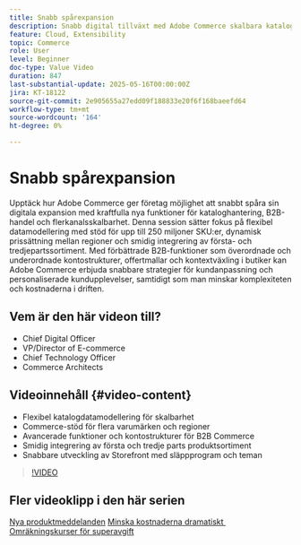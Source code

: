 ```yaml
---
title: Snabb spårexpansion
description: Snabb digital tillväxt med Adobe Commerce skalbara kataloger, B2B-verktyg och funktioner för flerkanalsexpansion.
feature: Cloud, Extensibility
topic: Commerce
role: User
level: Beginner
doc-type: Value Video
duration: 847
last-substantial-update: 2025-05-16T00:00:00Z
jira: KT-18122
source-git-commit: 2e905655a27edd09f188833e20f6f168baeefd64
workflow-type: tm+mt
source-wordcount: '164'
ht-degree: 0%

---
```



# Snabb spårexpansion

Upptäck hur Adobe Commerce ger företag möjlighet att snabbt spåra sin digitala expansion med kraftfulla nya funktioner för kataloghantering, B2B-handel och flerkanalsskalbarhet. Denna session sätter fokus på flexibel datamodellering med stöd för upp till 250 miljoner SKU:er, dynamisk prissättning mellan regioner och smidig integrering av första- och tredjepartssortiment. Med förbättrade B2B-funktioner som överordnade och underordnade kontostrukturer, offertmallar och kontextväxling i butiker kan Adobe Commerce erbjuda snabbare strategier för kundanpassning och personaliserade kundupplevelser, samtidigt som man minskar komplexiteten och kostnaderna i driften.

## Vem är den här videon till?

* Chief Digital Officer
* VP/Director of E-commerce
* Chief Technology Officer
* Commerce Architects

## Videoinnehåll {#video-content}

* Flexibel katalogdatamodellering för skalbarhet
* Commerce-stöd för flera varumärken och regioner
* Avancerade funktioner och kontostrukturer för B2B Commerce
* Smidig integrering av första och tredje parts produktsortiment
* Snabbare utveckling av Storefront med släppprogram och teman

>[!VIDEO](https://video.tv.adobe.com/v/3458518/?learn=on&enablevpops)

## Fler videoklipp i den här serien

[Nya produktmeddelanden](./new-product-announcements.md)
[Minska kostnaderna dramatiskt &#x200B;](./drastically-cut-costs.md)
[Omräkningskurser för superavgift](./supercharge-conversion-rates.md)
